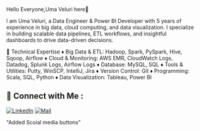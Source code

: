 Hello Everyone,Uma Veluri here👋

I am Uma Veluri, a Data Engineer & Power BI Developer with 5 years of experience in big data, cloud computing, and data visualization. I specialize in building scalable data pipelines, ETL workflows, and insightful dashboards to drive data-driven decisions.

🔹 Technical Expertise
♦ Big Data & ETL: Hadoop, Spark, PySpark, Hive, Sqoop, Airflow
♦ Cloud & Monitoring: AWS EMR, CloudWatch Logs, Datadog, Splunk Logs, Airflow Logs
♦ Database: MySQL, SQL
♦ Tools & Utilities: Putty, WinSCP, IntelliJ, Jira
♦ Version Control: Git
♦ Programming: Scala, SQL, Python
♦ Data Visualization: Tableau, Power BI

## 🤝 Connect with Me :

[![LinkedIn](https://img.shields.io/badge/LinkedIn-0077B5?style=for-the-badge&logo=linkedin&logoColor=white)]([https://www.linkedin.com/in/yourprofile](https://www.linkedin.com/in/veluri-uma-74055a285/))  
[![Mail](https://img.shields.io/badge/Mail-D14836?style=for-the-badge&logo=gmail&logoColor=white)](mailto:https://mail.google.com/mail/u/0/#inbox)

"Added Scoial media buttons"
